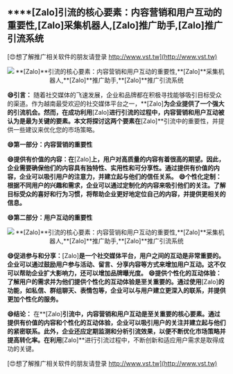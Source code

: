 ## ****[Zalo]**引流的核心要素：内容营销和用户互动的重要性,**[Zalo]**采集机器人,**[Zalo]**推广助手,**[Zalo]**推广引流系统**

[😍想了解推广相关软件的朋友请登录 http://www.vst.tw](http://www.vst.tw)

 <center><img src="https://vst.tw/MP4/tuiguang/png/0.png" alt="**[Zalo]**引流的核心要素：内容营销和用户互动的重要性,**[Zalo]**采集机器人,**[Zalo]**推广助手,**[Zalo]**推广引流系统"></center>

**😄引言：**
随着社交媒体的飞速发展，企业和品牌都在积极寻找能够吸引目标受众的渠道。作为越南最受欢迎的社交媒体平台之一，**[Zalo]**为企业提供了一个强大的引流机会。然而，在成功利用**[Zalo]**进行引流的过程中，内容营销和用户互动被认为是最为关键的要素。本文将探讨这两个要素在**[Zalo]**引流中的重要性，并提供一些建议来优化您的市场策略。

**😄第一部分：内容营销的重要性**

**😄提供有价值的内容：在**[Zalo]**上，用户对高质量的内容有着很高的期望。因此，企业需要确保他们的内容具有独特性、实用性和可分享性。通过提供有价值的内容，企业可以吸引用户的注意力，并建立起与他们的信任关系。**
**😄个性化定制：根据不同用户的兴趣和需求，企业可以通过定制化的内容来吸引他们的关注。了解目标受众的喜好和行为习惯，将帮助企业更好地定位自己的内容，并提供更相关的信息。**

**😄第二部分：用户互动的重要性**

 <center><img src="https://vst.tw/MP4/tuiguang/png/6.png" alt="**[Zalo]**引流的核心要素：内容营销和用户互动的重要性,**[Zalo]**采集机器人,**[Zalo]**推广助手,**[Zalo]**推广引流系统"></center>

**😄促进参与和分享：**[Zalo]**是一个社交媒体平台，用户之间的互动是非常重要的。企业可以通过鼓励用户参与活动、留言、分享内容等方式来增加用户互动。这不仅可以帮助企业扩大影响力，还可以增加品牌曝光度。**
**😄提供个性化的互动体验：了解用户的需求并为他们提供个性化的互动体验是至关重要的。通过使用**[Zalo]**的功能，如私信、群组聊天、表情包等，企业可以与用户建立更深入的联系，并提供更加个性化的服务。**

**😄结论：**
在**[Zalo]**引流中，内容营销和用户互动是至关重要的核心要素。通过提供有价值的内容和个性化的互动体验，企业可以吸引用户的关注并建立起与他们的紧密联系。此外，企业还应定期监测和分析引流效果，以便不断优化市场策略并提高转化率。在利用**[Zalo]**进行引流过程中，不断创新和适应用户需求是取得成功的关键。

[😍想了解推广相关软件的朋友请登录 http://www.vst.tw](http://www.vst.tw)



